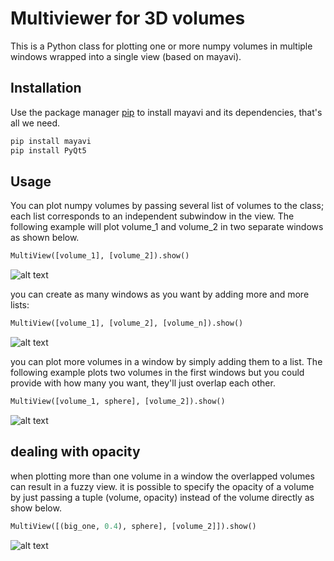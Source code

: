 # Multiviewer for 3D volumes

This is a Python class for plotting one or more numpy volumes in multiple windows wrapped into a single view (based on mayavi).

## Installation

Use the package manager [pip](https://pip.pypa.io/en/stable/) to install mayavi and its dependencies, that's all we need.

```bash
pip install mayavi
pip install PyQt5
```

## Usage
You can plot numpy volumes by passing several list of volumes to the class; each list corresponds to an independent subwindow in the view.
The following example will plot volume_1 and volume_2 in two separate windows as shown below.

```python
MultiView([volume_1], [volume_2]).show()
```


![alt text](https://ibin.co/w800/5gI1F9e7G8Ar.png)

you can create as many windows as you want by adding more and more lists:

```python
MultiView([volume_1], [volume_2], [volume_n]).show()
```

![alt text](https://ibin.co/w800/5gI1HxrbymVV.png)


you can plot more volumes in a window by simply adding them to a list.
The following example plots two volumes in the first windows but you could provide with how many you want, they'll just overlap each other.

```python
MultiView([volume_1, sphere], [volume_2]).show()
```

![alt text](https://ibin.co/w800/5gI1OWN6KIsr.png)

## dealing with opacity

when plotting more than one volume in a window the overlapped volumes can result in a fuzzy view.
it is possible to specify the opacity of a volume by just passing a tuple (volume, opacity) instead of the volume directly as show below.

```python
MultiView([(big_one, 0.4), sphere], [volume_2]]).show()
```

![alt text](https://ibin.co/w800/5gI1Z8WkbR7R.png)
